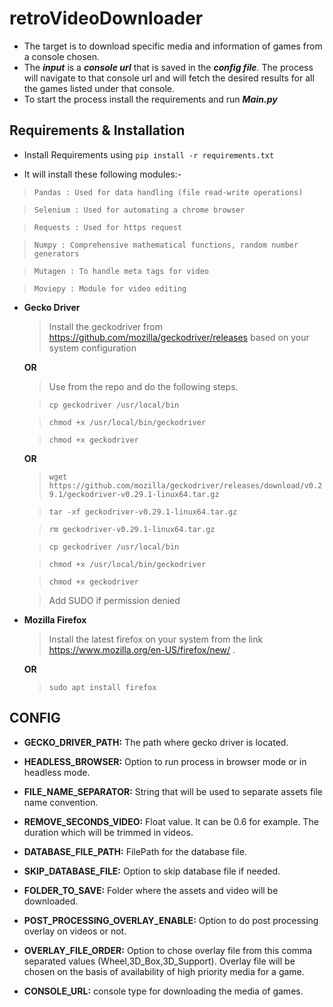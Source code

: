 # retroVideoDownloader
* The target is to download specific media and information of games from a console chosen.
* The <i><b>input</b></i> is a <i><b>console url</i></b> that is saved in the <i><b>config file</i></b>. The process will navigate to that console url and will fetch the desired results for all the games listed under that console.
* To start the process install the requirements and run <b><i>Main.py</i></b>

## Requirements & Installation

* Install Requirements using ``pip install -r requirements.txt``

* It will install these following modules:-

> ```Pandas : Used for data handling (file read-write operations)```

> ```Selenium : Used for automating a chrome browser```

> ```Requests : Used for https request```

> ```Numpy : Comprehensive mathematical functions, random number generators```

> ```Mutagen : To handle meta tags for video```

> ```Moviepy : Module for video editing```


* <b>Gecko Driver </b>
  > Install the geckodriver from https://github.com/mozilla/geckodriver/releases based on your system configuration 
    
    <b> OR</b>
   > Use from the repo and do the following steps.
   
   > ```cp geckodriver /usr/local/bin```

  > ```chmod +x /usr/local/bin/geckodriver```
  
  > ```chmod +x geckodriver``` 
    
    <b> OR</b>
  
  > ```wget https://github.com/mozilla/geckodriver/releases/download/v0.29.1/geckodriver-v0.29.1-linux64.tar.gz```
  
  > ```tar -xf geckodriver-v0.29.1-linux64.tar.gz```
  
  > ```rm geckodriver-v0.29.1-linux64.tar.gz```
  
  > ```cp geckodriver /usr/local/bin```

  > ```chmod +x /usr/local/bin/geckodriver```
  
  > ```chmod +x geckodriver```

  >Add SUDO if permission denied

* <b>Mozilla Firefox </b>
  > Install the latest firefox on your system from the link  https://www.mozilla.org/en-US/firefox/new/ .
  
  <b> OR</b>

   > ```sudo apt install firefox```
  

## CONFIG

*  <b>GECKO_DRIVER_PATH:</b> The path where gecko driver is located.

*  <b>HEADLESS_BROWSER:</b> Option to run process in browser mode or in headless mode.

*  <b>FILE_NAME_SEPARATOR:</b> String that will be used to separate assets file name convention.

*  <b>REMOVE_SECONDS_VIDEO:</b> Float value. It can be 0.6 for example. The duration which will be trimmed in videos.

*  <b>DATABASE_FILE_PATH:</b> FilePath for the database file.

*  <b>SKIP_DATABASE_FILE:</b> Option to skip database file if needed.

*  <b>FOLDER_TO_SAVE:</b> Folder where the assets and video will be downloaded.

*  <b>POST_PROCESSING_OVERLAY_ENABLE:</b> Option to do post processing overlay on videos or not.

*  <b>OVERLAY_FILE_ORDER:</b> Option to chose overlay file from this comma separated values (Wheel,3D_Box,3D_Support). Overlay file will be chosen on the basis of availability of high priority media for a game.

*  <b>CONSOLE_URL:</b> console type for downloading the media of games.
